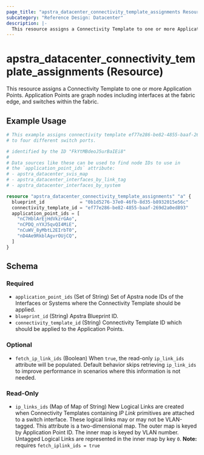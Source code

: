 ```yaml
---
page_title: "apstra_datacenter_connectivity_template_assignments Resource - terraform-provider-apstra"
subcategory: "Reference Design: Datacenter"
description: |-
  This resource assigns a Connectivity Template to one or more Application Points. Application Points are graph nodes including interfaces at the fabric edge, and switches within the fabric.
---
```


# apstra_datacenter_connectivity_template_assignments (Resource)

This resource assigns a Connectivity Template to one or more Application Points. Application Points are graph nodes including interfaces at the fabric edge, and switches within the fabric.


## Example Usage

```terraform
# This example assigns connectivity template ef77e286-be82-4855-baaf-269d2a0ed893
# to four different switch ports.

# identified by the ID "FkYtMBdeoJ5urBaIEi8"
#
# Data sources like these can be used to find node IDs to use in
# the `application_point_ids` attribute:
# - apstra_datacenter_svis_map
# - apstra_datacenter_interfaces_by_link_tag
# - apstra_datacenter_interfaces_by_system

resource "apstra_datacenter_connectivity_template_assignments" "a" {
  blueprint_id             = "0b1d5276-37e0-46fb-8d35-b8932015e56c"
  connectivity_template_id = "ef77e286-be82-4855-baaf-269d2a0ed893"
  application_point_ids = [
    "nC7HblArEjHdVkzrGAo",
    "nCPDQ_nYXJ5qvQI4MiE",
    "nCuWV_8yMbtL2EIrbT0",
    "nD4Ae9RkblAgvrOUjCQ",
  ]
}
```

<!-- schema generated by tfplugindocs -->
## Schema

### Required

- `application_point_ids` (Set of String) Set of Apstra node IDs of the Interfaces or Systems where the Connectivity Template should be applied.
- `blueprint_id` (String) Apstra Blueprint ID.
- `connectivity_template_id` (String) Connectivity Template ID which should be applied to the Application Points.

### Optional

- `fetch_ip_link_ids` (Boolean) When `true`, the read-only `ip_link_ids` attribute will be populated. Default behavior skips retrieving `ip_link_ids` to improve performance in scenarios where this information is not needed.

### Read-Only

- `ip_links_ids` (Map of Map of String) New Logical Links are created when Connectivity Templates containing *IP Link* primitives are attached to a switch interface. These logical links may or may not be VLAN-tagged. This attribute is a two-dimensional map. The outer map is keyed by Application Point ID. The inner map is keyed by VLAN number. Untagged Logical Links are represented in the inner map by key `0`.
**Note:** requires `fetch_iplink_ids = true`



